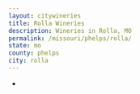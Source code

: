 ```yaml
---
layout: citywineries
title: Rolla Wineries
description: Wineries in Rolla, MO
permalink: /missouri/phelps/rolla/
state: mo
county: phelps
city: rolla
---
```

-
